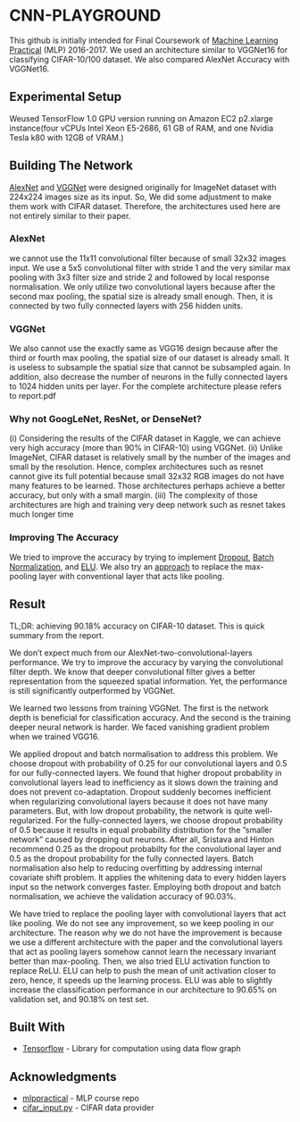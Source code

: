 # CNN-PLAYGROUND

This github is initially intended for Final Coursework of [Machine Learning Practical](http://www.inf.ed.ac.uk/teaching/courses/mlp/) (MLP) 2016-2017. We used an architecture similar to VGGNet16 for classifying CIFAR-10/100 dataset. We also compared AlexNet Accuracy with VGGNet16.

## Experimental Setup

Weused TensorFlow 1.0 GPU version running on Amazon EC2 p2.xlarge instance(four vCPUs Intel Xeon E5-2686, 61 GB of RAM, and one Nvidia Tesla k80 with 12GB of VRAM.)

## Building The Network

[AlexNet](https://papers.nips.cc/paper/4824-imagenet-classification-with-deep-convolutional-neural-networks) and [VGGNet](https://arxiv.org/pdf/1409.1556.pdf) were designed originally for ImageNet dataset with 224x224 images size as its input. So, We did some adjustment to make them work with CIFAR dataset. Therefore, the architectures used here are not entirely similar to their paper.

### AlexNet
we cannot use the 11x11 convolutional filter because of small 32x32 images input. We use a 5x5 convolutional filter with stride 1 and the very similar max pooling with 3x3 filter size and stride 2 and followed by local response normalisation. We only utilize two convolutional layers because after the second max pooling, the spatial size is already small enough. Then, it is connected by two fully connected layers with 256 hidden units.

### VGGNet
We also cannot use the exactly same as VGG16 design because after the third or fourth max pooling, the spatial size of our dataset is already small. It is useless to subsample the spatial size that cannot be subsampled again. In addition, also decrease the number of neurons in the fully connected layers to 1024 hidden units per layer. For the complete architecture please refers to report.pdf

### Why not GoogLeNet, ResNet, or DenseNet?
(i) Considering the results of the CIFAR dataset in Kaggle, we can achieve very high accuracy (more than 90% in CIFAR-10) using VGGNet. (ii) Unlike ImageNet, CIFAR dataset is relatively small by the number of the images and small by the resolution. Hence, complex architectures such as resnet cannot give its full potential because small 32x32 RGB images do not have many features to be learned. Those architectures perhaps achieve a better accuracy, but only with a small
margin. (iii) The complexity of those architectures are high and training very deep network such as resnet takes much longer time

### Improving The Accuracy
We tried to improve the accuracy by trying to implement [Dropout](https://www.cs.toronto.edu/~hinton/absps/JMLRdropout.pdf), [Batch Normalization](http://proceedings.mlr.press/v37/ioffe15.pdf), and [ELU](https://arxiv.org/abs/1511.07289). We also try an [approach](https://arxiv.org/abs/1412.6806) to replace the max-pooling layer with conventional layer that acts like pooling.

## Result
TL;DR: achieving 90.18% accuracy on CIFAR-10 dataset. This is quick summary from the report.

We don’t expect much from our AlexNet-two-convolutional-layers performance. We try to improve the accuracy by varying the convolutional filter depth. We know that deeper convolutional filter gives a better representation from the squeezed spatial information. Yet, the performance is still significantly outperformed by VGGNet.

We learned two lessons from training VGGNet. The first is the network depth is beneficial for classification accuracy. And the second is the training deeper neural network is harder. We faced vanishing gradient problem when we trained VGG16.

We applied dropout and batch normalisation to address this problem. We choose dropout with probability of 0.25 for our convolutional layers and 0.5 for our fully-connected layers. We found that higher dropout probability in convolutional layers lead to inefficiency as it slows down the training and does
not prevent co-adaptation. Dropout suddenly becomes inefficient when regularizing convolutional layers because it does not have many parameters. But,
with low dropout probability, the network is quite well-regularized. For the fully-connected layers, we choose dropout probability of 0.5 because it results
in equal probability distribution for the ”smaller network” caused by dropping out neurons. After all, Sristava and Hinton recommend 0.25 as the dropout
probabilty for the convolutional layer and 0.5 as the dropout probability for the fully connected layers. Batch normalisation also help to reducing overfitting by addressing internal covariate shift problem. It applies the whitening data to every hidden layers input so the network converges faster. Employing both dropout and batch normalisation, we achieve the validation accuracy of 90.03%.

We have tried to replace the pooling layer with convolutional layers that act like pooling. We do not see any improvement, so we keep pooling in our architecture. The reason why we do not have the improvement is because we use a different architecture with the paper and the convolutional layers that act as pooling layers somehow cannot learn the necessary invariant better than max-pooling. Then, we also tried ELU activation function to replace ReLU. ELU can help to push the mean of unit activation closer to zero, hence, it speeds up the learning process. ELU was able to slightly increase the classification performance in our architecture to 90.65% on validation set, and 90.18% on test set.

## Built With

* [Tensorflow](https://github.com/tensorflow/tensorflow) - Library for computation using data flow graph

## Acknowledgments

* [mlppractical](https://github.com/CSTR-Edinburgh/mlpractical) - MLP course repo
* [cifar_input.py](https://github.com/tensorflow/models/blob/master/resnet/cifar_input.py) - CIFAR data provider
